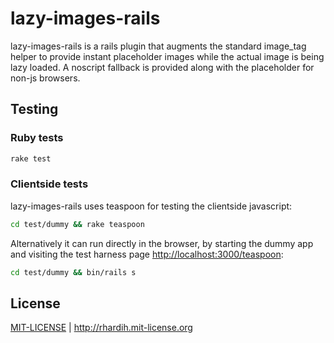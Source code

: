 # lazy-images-rails

lazy-images-rails is a rails plugin that augments the standard image_tag helper to provide instant placeholder images while the actual image is being lazy loaded. A noscript fallback is provided along with the placeholder for non-js browsers.

## Testing

### Ruby tests

```bash
rake test
```

### Clientside tests

lazy-images-rails uses teaspoon for testing the clientside javascript:

```bash
cd test/dummy && rake teaspoon
```

Alternatively it can run directly in the browser, by starting the dummy app and visiting the test harness page [http://localhost:3000/teaspoon](http://localhost:3000/teaspoon):

```bash
cd test/dummy && bin/rails s
```

## License

[MIT-LICENSE](https://github.com/rhardih/lazy-images-rails/blob/master/MIT-LICENSE) | http://rhardih.mit-license.org
